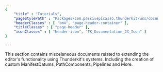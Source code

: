 ```yaml
---
{
	"title" : "Tutorials",
	"pageStylePath" : "Packages/com.passivepicasso.thunderkit/uss/documentation.uss",
	"headerClasses" : [ "bm4", "page-header-container" ],
	"titleClasses" : [ "page-header" ],
	"iconClasses" : [ "header-icon", "TK_Documentation_2X_Icon" ]
}

---
```


This section contains miscelaneous documents related to extending the editor's functionality using Thunderkit's systems. Including the creation of custom ManifestDatums, PathComponents, Pipelines and More.